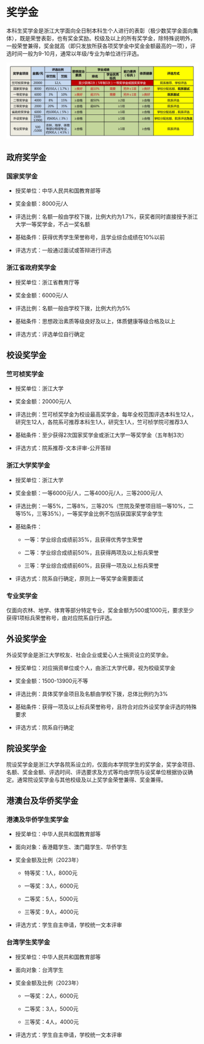 # 奖学金

本科生奖学金是浙江大学面向全日制本科生个人进行的表彰（极少数奖学金面向集体），既是荣誉表彰，也有奖金奖励。校级及以上的所有奖学金，除特殊说明外，一般荣誉兼得，奖金就高（即只发放所获各项奖学金中奖金金额最高的一项），评选时间一般为9-10月，通常以年级/专业为单位进行评选。

![scholarships](../assets/scholarships.webp)

## 政府奖学金

### 国家奖学金

- 授奖单位：中华人民共和国教育部等

- 奖金金额：8000元/人

- 评选比例：名额一般由学校下拨，比例大约为1.7%，获奖者同时直接授予浙江大学一等奖学金，不占一奖名额

- 基础条件：获得优秀学生荣誉称号，且学业综合成绩在10%以前

- 评选方式：一般通过面试或答辩进行评选

### 浙江省政府奖学金

- 授奖单位：浙江省教育厅等

- 奖金金额：6000元/人

- 评选比例：名额一般由学校下拨，比例大约为5%

- 基础条件：思想政治素质等级良好及以上，体质健康等级合格及以上

- 评选方式：评选单位自行确定

## 校设奖学金

### 竺可桢奖学金

- 授奖单位：浙江大学

- 奖金金额：20000元/人

- 评选比例：竺可桢奖学金为校设最高奖学金，每年全校范围评选本科生12人，研究生12人，各院系可推荐本科生1人，研究生1人，竺可桢学院可推荐3人

- 基础条件：至少获得2次国家奖学金或浙江大学一等奖学金（五年制3次）

- 评选方式：院系推荐-文本评审-公开答辩

### 浙江大学奖学金

- 授奖单位：浙江大学

- 奖金金额：一等6000元/人，二等4000元/人，三等2000元/人

- 评选比例：一等5%，二等8%，三等20%（竺院及荣誉项目班一等10%，二等15%，三等35%），一等奖学金比例不包括获国家奖学金学生

- 基础条件：

  - 一等：学业综合成绩前35%，且获得优秀学生荣誉

  - 二等：学业综合成绩前50%，且获得两项及以上标兵荣誉

  - 三等：学业综合成绩前60%，且获得一项及以上标兵荣誉

- 评选方式：院系自行确定，原则上一等奖学金需要面试

### 专业奖学金

仅面向农林、地学、体育等部分特定专业，奖金金额为500或1000元，要求至少获得1项标兵荣誉称号，由对应院系自行评选。

## 外设奖学金

外设奖学金是浙江大学校友、社会企业或爱心人士捐资设立的奖学金。

- 授奖单位：对应捐资单位或个人，由浙江大学代章，视为校级奖学金

- 奖金金额：1500-13900元不等

- 评选比例：具体奖学金项目及名额由学校下拨，总体比例约为3%

- 基础条件：获得一项及以上标兵荣誉称号，且符合对应外设奖学金评选的特殊要求

- 评选方式：院系自行确定

## 院设奖学金

院设奖学金是浙江大学各院系设立的，仅面向本学院学生的奖学金，奖学金项目、名额、奖金金额、评选时间、评选要求及方式等均由学院与设奖单位根据协议确定。通常院设奖学金与其他校级及以上奖学金荣誉兼得、奖金兼得。

## 港澳台及华侨奖学金

### 港澳及华侨学生奖学金

- 授奖单位：中华人民共和国教育部等

- 面向对象：香港籍学生、澳门籍学生、华侨学生

- 奖金金额及比例（2023年）

  - 特等奖：1人，8000元

  - 一等奖：3人，6000元

  - 二等奖：5人，5000元

  - 三等奖：9人，4000元

- 评选方式：学生自主申请，学校统一文本评审

### 台湾学生奖学金

- 授奖单位：中华人民共和国教育部等

- 面向对象：台湾学生

- 奖金金额及比例（2023年）

  - 一等奖：2人，6000元

  - 二等奖：3人，5000元

  - 三等奖：4人，4000元

- 评选方式：学生自主申请，学校统一文本评审
